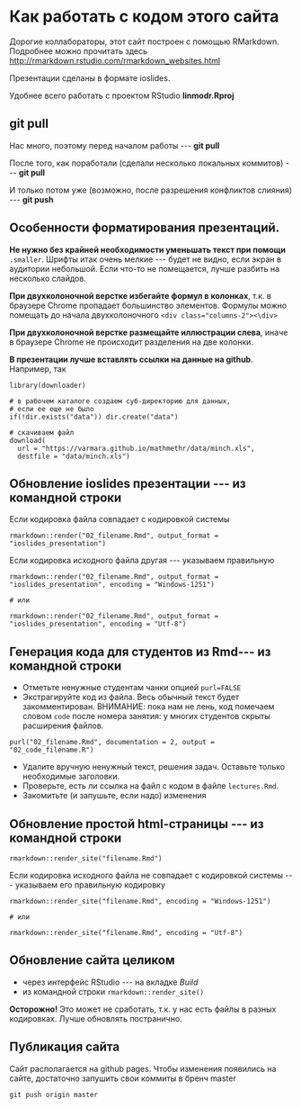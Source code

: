 # Как работать с кодом этого сайта

Дорогие коллабораторы, этот сайт построен с помощью RMarkdown. Подробнее можно прочитать здесь http://rmarkdown.rstudio.com/rmarkdown_websites.html

Презентации сделаны в формате ioslides.

Удобнее всего работать с проектом RStudio __linmodr.Rproj__

## git pull

Нас много, поэтому перед началом работы --- __git pull__

После того, как поработали (сделали несколько локальных коммитов) --- __git pull__

И только потом уже (возможно, после разрешения конфликтов слияния) --- __git push__

## Особенности форматирования презентаций.

__Не нужно без крайней необходимости уменьшать текст при помощи__ `.smaller`. Шрифты итак очень мелкие --- будет не видно, если экран в аудитории небольшой. Если что-то не помещается, лучше разбить на несколько слайдов.

__При двухколоночной верстке избегайте формул в колонках__, т.к. в браузере Chrome пропадает большинство элементов. Формулы можно помещать до начала двухколоночного `<div class="columns-2"><\div>`

__При двухколоночной верстке размещайте иллюстрации слева__, иначе в браузере Chrome не происходит разделения на две колонки.

__В презентации лучше вставлять ссылки на данные на github__. Например, так

```
library(downloader)

# в рабочем каталоге создаем суб-директорию для данных,
# если ее еще не было 
if(!dir.exists("data")) dir.create("data")

# скачиваем файл
download(
  url = "https://varmara.github.io/mathmethr/data/minch.xls", 
  destfile = "data/minch.xls")
```

## Обновление ioslides презентации --- из командной строки

Если кодировка файла совпадает с кодировкой системы

```
rmarkdown::render("02_filename.Rmd", output_format = "ioslides_presentation")
```

Если кодировка исходного файла другая --- указываем правильную
```
rmarkdown::render("02_filename.Rmd", output_format = "ioslides_presentation", encoding = "Windows-1251")

# или

rmarkdown::render("02_filename.Rmd", output_format = "ioslides_presentation", encoding = "Utf-8")
```

## Генерация кода для студентов из Rmd--- из командной строки

- Отметьте ненужные студентам чанки опцией `purl=FALSE`
- Экстрагируйте код из файла. Весь обычный текст будет закомментирован. ВНИМАНИЕ: пока нам не лень, код помечаем словом `code` после номера занятия: у многих студентов скрыты расширения файлов.

```
purl("02_filename.Rmd", documentation = 2, output = "02_code_filename.R")
```
- Удалите вручную ненужный текст, решения задач. Оставьте только необходимые заголовки.
- Проверьте,  есть ли ссылка на файл с кодом в файле `lectures.Rmd`.
- Закомитьте (и запушьте, если надо) изменения


## Обновление простой html-страницы --- из командной строки

```
rmarkdown::render_site("filename.Rmd")
```
Если кодировка исходного файла не совпадает с кодировкой системы --- указываем его правильную кодировку

```
rmarkdown::render_site("filename.Rmd", encoding = "Windows-1251")

# или

rmarkdown::render_site("filename.Rmd", encoding = "Utf-8")
```

## Обновление сайта целиком

  - через интерфейс RStudio --- на вкладке _Build_
  - из командной строки `rmarkdown::render_site()`

__Осторожно!__ Это может не сработать, т.к. у нас есть файлы в разных кодировках. Лучше обновлять постранично.

## Публикация сайта

Сайт располагается на github pages. Чтобы изменения появились на сайте, достаточно запушить свои коммиты в бренч master

```
git push origin master
```

